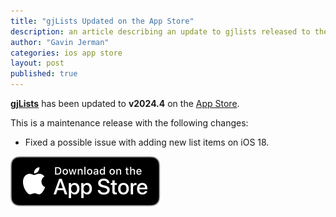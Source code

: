 ```yaml
---
title: "gjLists Updated on the App Store"
description: an article describing an update to gjlists released to the app store
author: "Gavin Jerman"
categories: ios app store
layout: post
published: true
---
```


[**gjLists**](/gjLists) has been updated to **v2024.4** on the [App Store](https://apps.apple.com/gb/app/gjlists/id1528217135?platform=iphone).


This is a maintenance release with the following changes:
- Fixed a possible issue with adding new list items on iOS 18.

[![download](/images/Download_on_the_App_Store_Badge_US-UK_RGB_blk_092917.svg)](https://apps.apple.com/gb/app/gjlists/id1528217135?platform=iphone)
